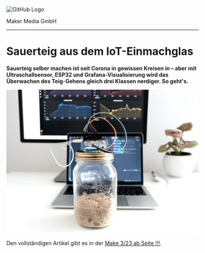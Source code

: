 ![GitHub Logo](http://www.heise.de/make/icons/make_logo.png)

Maker Media GmbH

***

# Sauerteig aus dem IoT-Einmachglas

**Sauerteig selber machen ist seit Corona in gewissen Kreisen in – aber mit Ultraschallsensor, ESP32 und Grafana-Visualisierung wird das Überwachen des Teig-Gehens gleich drei Klassen nerdiger. So geht's.**

![Picture](./Aufmacher.jpg) 

Den vollständigen Artikel gibt es in der [Make 3/23 ab Seite !!!](). 



